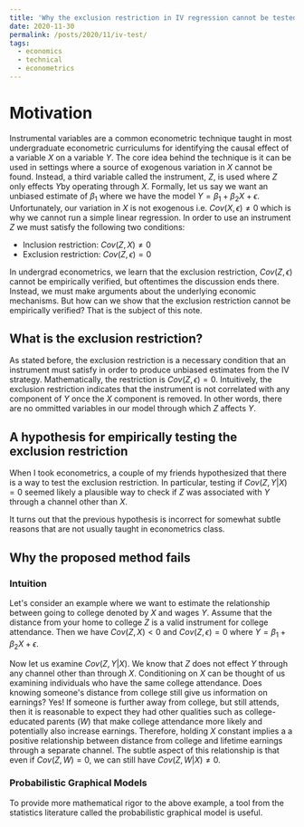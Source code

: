```yaml
---
title: 'Why the exclusion restriction in IV regression cannot be tested'
date: 2020-11-30
permalink: /posts/2020/11/iv-test/
tags:
  - economics
  - technical
  - econometrics
---
```


# Motivation

Instrumental variables are a common econometric technique taught in most undergraduate econometric curriculums for identifying the causal effect of a variable $X$ on a variable $Y$. The core idea behind the technique is it can be used in settings where a source of exogenous variation in $X$ cannot be found. Instead, a third variable called the instrument, $Z$, is used where $Z$ only effects $Y$by operating through $X$. Formally, let us say we want an unbiased estimate of $\beta_1$ where we have the model $Y = \beta_1 + \beta_2 X + \epsilon$. Unfortunately, our variation in $X$ is not exogenous i.e. $Cov(X, \epsilon) \neq 0$ which is why we cannot run a simple linear regression. In order to use an instrument $Z$ we must satisfy the following two conditions:

- Inclusion restriction: $Cov(Z,X) \neq 0$
- Exclusion restriction: $Cov(Z, \epsilon) = 0$

In undergrad econometrics, we learn that the exclusion restriction, $Cov(Z, \epsilon)$ cannot be empirically verified, but oftentimes the discussion ends there. Instead, we must make arguments about the underlying economic mechanisms. But how can we show that the exclusion restriction cannot be empirically verified? That is the subject of this note.

## What is the exclusion restriction?

As stated before, the exclusion restriction is a necessary condition that an instrument must satisfy in order to produce unbiased estimates from the IV strategy. Mathematically, the restriction is  $Cov(Z, \epsilon) = 0$. Intuitively, the exclusion restriction indicates that the instrument is not correlated with any component of $Y$ once the $X$ component is removed. In other words, there are no ommitted variables in our model through which $Z$ affects $Y$. 

## A hypothesis for empirically testing the exclusion restriction

When I took econometrics, a couple of my friends hypothesized that there is a way to test the exclusion restriction. In particular, testing if $Cov(Z,Y |X)=0$ seemed likely a plausible way to check if $Z$ was associated with $Y$ through a channel other than $X$.

It turns out that the previous hypothesis is incorrect for somewhat subtle reasons that are not usually taught in econometrics class.

## Why the proposed method fails

### Intuition

Let's consider an example where we want to estimate the relationship between going to college denoted by $X$ and wages $Y$. Assume that the distance from your home to college $Z$ is a valid instrument for college attendance. Then we have $Cov(Z, X) < 0$ and $Cov(Z, \epsilon) = 0$ where $Y = \beta_1 + \beta_2X + \epsilon$.

Now let us examine $Cov(Z, Y | X)$. We know that $Z$ does not effect $Y$ through any channel other than through $X$. Conditioning on $X$ can be thought of us examining individuals who have the same college attendance. Does knowing someone's distance from college still give us information on earnings? Yes! If someone is further away from college, but still attends, then it is reasonable to expect they had other qualities such as college-educated parents ($W$) that make college attendance more likely and potentially also increase earnings. Therefore, holding $X$ constant implies a a positive relationship between distance from college and lifetime earnings through a separate channel. The subtle aspect of this relationship is that even if $Cov(Z, W) = 0$, we can still have $Cov(Z, W | X) \neq 0$.

### Probabilistic Graphical Models

To provide more mathematical rigor to the above example, a tool from the statistics literature called the probabilistic graphical model is useful.